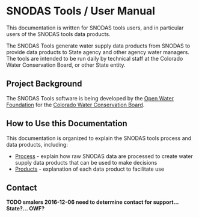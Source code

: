 # SNODAS Tools / User Manual

This documentation is written for SNODAS tools users, and in particular users of the SNODAS tools data products.

The SNODAS Tools generate water supply data products from SNODAS
to provide data products to State agency and other agency water managers.
The tools are intended to be run daily by technical staff at the Colorado Water Conservation Board, or other State entity.

## Project Background

The SNODAS Tools software is being developed by the [Open Water Foundation](http://openwaterfoundation.org)
for the [Colorado Water Conservation Board](http://cdss.state.co.us).

## How to Use this Documentation

This documentation is organized to explain the SNODAS tools process and data products, including:

* [Process](process/overview) - explain how raw SNODAS data are processed to create water supply data products that can be used to make decisions
* [Products](products/overview) - explanation of each data product to facilitate use

## Contact

**TODO smalers 2016-12-06 need to determine contact for support... State?... OWF?**
